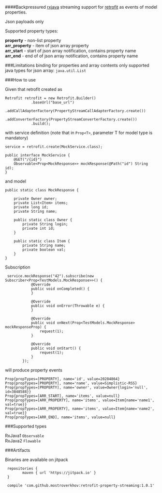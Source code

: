 ####Backpressured [rxjava](https://github.com/ReactiveX/RxJava) streaming support for [retrofit](https://square.github.io/retrofit/) as events of model properties.  

Json payloads only 

Supported property types:

**property** - non-list property  
**arr_property** - item of json array property  
**arr_start** - start of json array notification, contains property name  
**arr_end** - end of of json array notification, contains property name  

###Limitations
binding for properties and array contents only
supported java types for json array: ```java.util.List```

###How to use

Given that retrofit created as

    Retrofit retrofit = new Retrofit.Builder()
                .baseUrl("base_url")
                .addCallAdapterFactory(PropertyStreamCallAdapterFactory.create())
                .addConverterFactory(PropertyStreamConverterFactory.create())
                .build();

with service definition (note that in ```Prop<T>```, parameter T for model type is mandatory)

    service = retrofit.create(MockService.class);
    
    public interface MockService {
        @GET("/{id}")
        Observable<Prop<MockResponse>> mockResponse(@Path("id") String id);
    }

and model

    public static class MockResponse {

        private Owner owner;
        private List<Item> items;
        private long id;
        private String name;

        public static class Owner {
            private String login;
            private int id;
        }

        public static class Item {
            private String name;
            private boolean val;
        }
    }

 Subscription

     service.mockResponse("42").subscribe(new Subscriber<Prop<TestModels.MockResponse>>() {
                @Override
                public void onCompleted() {
                }

                @Override
                public void onError(Throwable e) {
                }

                @Override
                public void onNext(Prop<TestModels.MockResponse> mockResponseProp) {
                    request(1);
                }

                @Override
                public void onStart() {
                    request(1);
                }
            });

will produce property events
```
Prop{propTypes=[PROPERTY], name='id', value=20284864}
Prop{propTypes=[PROPERTY], name='name', value=Simplistic-RSS}
Prop{propTypes=[PROPERTY], name='owner', value=Owner{login='null', id=3848588}}
Prop{propTypes=[ARR_START], name='items', value=null}
Prop{propTypes=[ARR_PROPERTY], name='items', value=Item{name='name1', val=true}}
Prop{propTypes=[ARR_PROPERTY], name='items', value=Item{name='name2', val=true}}
Prop{propTypes=[ARR_END], name='items', value=null}
 ```  

###Supported types

RxJava1 ```Observable```  
RxJava2 ```Flowable```  

###Artifacts

 Binaries are available on jitpack

     repositories {
			maven { url 'https://jitpack.io' }
	 }

     compile 'com.github.mostroverkhov:retrofit-property-streaming:1.0.1'
